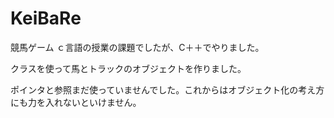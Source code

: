 # KeiBaRe
競馬ゲーム
ｃ言語の授業の課題でしたが、C＋＋でやりました。

クラスを使って馬とトラックのオブジェクトを作りました。

ポインタと参照まだ使っていませんでした。これからはオブジェクト化の考え方にも力を入れないといけません。
